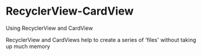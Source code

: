 # RecyclerView-CardView
Using RecyclerView and CardView

RecyclerView and CardViews help to create a series of 'files' without taking up much memory
